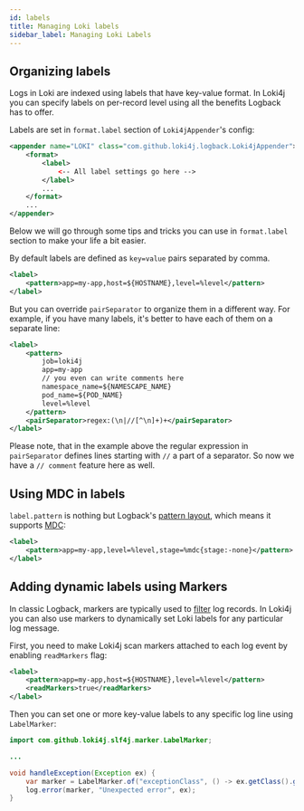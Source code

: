 ```yaml
---
id: labels
title: Managing Loki labels
sidebar_label: Managing Loki Labels
---
```


## Organizing labels

Logs in Loki are indexed using labels that have key-value format.
In Loki4j you can specify labels on per-record level using all the benefits Logback has to offer.

Labels are set in `format.label` section of `Loki4jAppender`'s config:

```xml
<appender name="LOKI" class="com.github.loki4j.logback.Loki4jAppender">
    <format>
        <label>
            <-- All label settings go here -->
        </label>
        ...
    </format>
    ...
</appender>
```

Below we will go through some tips and tricks you can use in `format.label` section to make your life a bit easier.

By default labels are defined as `key=value` pairs separated by comma.

```xml
<label>
    <pattern>app=my-app,host=${HOSTNAME},level=%level</pattern>
</label>
```

But you can override `pairSeparator` to organize them in a different way.
For example, if you have many labels, it's better to have each of them on a separate line:

```xml
<label>
    <pattern>
        job=loki4j
        app=my-app
        // you even can write comments here
        namespace_name=${NAMESCAPE_NAME}
        pod_name=${POD_NAME}
        level=%level
    </pattern>
    <pairSeparator>regex:(\n|//[^\n]+)+</pairSeparator>
</label>
```

Please note, that in the example above the regular expression in `pairSeparator` defines lines starting with `//` a part of a separator.
So now we have a `// comment` feature here as well.

## Using MDC in labels

`label.pattern` is nothing but Logback's [pattern layout](https://logback.qos.ch/manual/layouts.html#ClassicPatternLayout), which means it supports [MDC](https://logback.qos.ch/manual/mdc.html):

```xml
<label>
    <pattern>app=my-app,level=%level,stage=%mdc{stage:-none}</pattern>
</label>
```

## Adding dynamic labels using Markers

In classic Logback, markers are typically used to [filter](https://logback.qos.ch/manual/filters.html#TurboFilter) log records.
In Loki4j you can also use markers to dynamically set Loki labels for any particular log message.

First, you need to make Loki4j scan markers attached to each log event by enabling `readMarkers` flag:

```xml
<label>
    <pattern>app=my-app,host=${HOSTNAME},level=%level</pattern>
    <readMarkers>true</readMarkers>
</label>
```

Then you can set one or more key-value labels to any specific log line using `LabelMarker`:

```java
import com.github.loki4j.slf4j.marker.LabelMarker;

...

void handleException(Exception ex) {
    var marker = LabelMarker.of("exceptionClass", () -> ex.getClass().getSimpleName());
    log.error(marker, "Unexpected error", ex);
}
```
